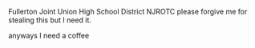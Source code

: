 
Fullerton Joint Union High School District NJROTC please forgive me for stealing this but I need it.

anyways I need a coffee